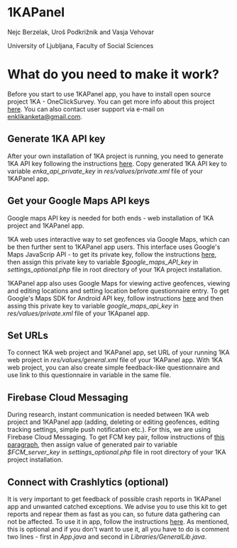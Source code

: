# 1KAPanel
Nejc Berzelak, Uroš Podkrižnik and Vasja Vehovar

University of Ljubljana, Faculty of Social Sciences

# What do you need to make it work?
Before you start to use 1KAPanel app, you have to install open source project 1KA - OneClickSurvey. You can get more info about this project [here](https://www.1ka.si/d/en/about/uses-of-1ka-services/own-installation). You can also contact user support via e-mail on enklikanketa@gmail.com.

## Generate 1KA API key
After your own installation of 1KA project is running, you need to generate 1KA API key following the instructions [here](https://www.1ka.si/d/en/about/1ka-api/api-key). Copy generated 1KA API key to variable *enka_api_private_key* in *res/values/private.xml* file of your 1KAPanel app.

## Get your Google Maps API keys
Google maps API key is needed for both ends - web installation of 1KA project and 1KAPanel app. 

1KA web uses interactive way to set geofences via Google Maps, which can be then further sent to 1KAPanel app users. This interface uses Google's Maps JavaScrip API - to get its private key, follow the instructions [here](https://developers.google.com/maps/documentation/javascript/get-api-key), then assign this private key to variable *$google_maps_API_key* in *settings_optional.php* file in root directory of your 1KA project installation.

1KAPanel app also uses Google Maps for viewing active geofences, viewing and editing locations and setting location before questionnaire entry. To get Google's Maps SDK for Android API key, follow instructions [here](https://developers.google.com/maps/documentation/android-sdk/get-api-key) and then assing this private key to variable *google_maps_api_key* in *res/values/private.xml* file of your 1KApanel app.

## Set URLs
To connect 1KA web project and 1KAPanel app, set URL of your running 1KA web project in *res/values/general.xml* file of your 1KAPanel app. With 1KA web project, you can also create simple feedback-like questionnaire and use link to this questionnaire in variable in the same file.

## Firebase Cloud Messaging
During research, instant communication is needed between 1KA web project and 1KAPanel app (adding, deleting or editing geofences, editing tracking settings, simple push notification etc.). For this, we are using Firebase Cloud Messaging. To get FCM key pair, follow instructions of [this paragraph](https://firebase.google.com/docs/cloud-messaging/js/client#configure_web_credentials_with_fcm), then assign value of generated pair to variable *$FCM_server_key* in *settings_optional.php* file in root directory of your 1KA project installation.

## Connect with Crashlytics (optional)
It is very important to get feedback of possible crash reports in 1KAPanel app and unwanted catched exceptions. We advise you to use this kit to get reports and repear them as fast as you can, so future data gathering can not be affected. To use it in app, follow the instructions [here](https://firebase.google.com/docs/crashlytics/get-started?platform=android&utm_source=fabric&utm_medium=inline_banner&utm_campaign=fabric_sunset&utm_content=kits_crashlytics). As mentioned, this is optional and if you don't want to use it, all you have to do is comment two lines - first in *App.java* and second in *Libraries/GeneralLib.java*.
